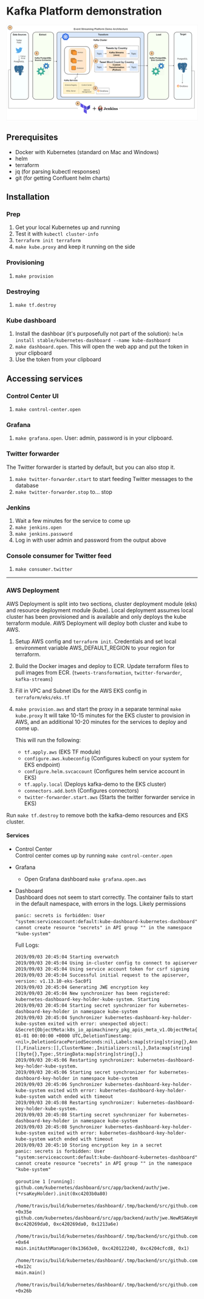 # Kafka Platform demonstration

![Diagram](diagram.png)

## Prerequisites

- Docker with Kubernetes (standard on Mac and Windows)
- helm
- terraform
- jq (for parsing kubectl responses)
- git (for getting Confluent helm charts)

## Installation

### Prep

1. Get your local Kubernetes up and running
2. Test it with `kubectl cluster-info`
3. `terraform init terraform`
4. `make kube.proxy` and keep it running on the side

### Provisioning

1. `make provision`

### Destroying

1. `make tf.destroy`

### Kube dashboard

1. Install the dashboar (it's purposefully not part of the solution): `helm install stable/kubernetes-dashboard --name kube-dashboard`
2. `make dashboard.open`. This will open the web app and put the token in your clipboard
3. Use the token from your clipboard

## Accessing services

### Control Center UI

1. `make control-center.open`

### Grafana

1. `make grafana.open`. User: admin, password is in your clipboard.

### Twitter forwarder

The Twitter forwarder is started by default, but you can also stop it.

1. `make twitter-forwarder.start` to start feeding Twitter messages to the database
2. `make twitter-forwarder.stop` to... stop

### Jenkins

1. Wait a few minutes for the service to come up
2. `make jenkins.open`
3. `make jenkins.password`
4. Log in with user admin and password from the output above

### Console consumer for Twitter feed

1. `make consumer.twitter`  
  
---
  
### AWS Deployment

AWS Deployment is split into two sections, cluster deployment module (eks) and resource deployment module (kube). Local deployment assumes local cluster has been provisioned and is available and only deploys the kube terraform module. AWS Deployment will deploy both cluster and kube to AWS.

1. Setup AWS config and `terraform init`. Credentials and set local environment variable AWS_DEFAULT_REGION to your region for terraform. 

2. Build the Docker images and deploy to ECR. Update terraform files to pull images from ECR. (`tweets-transformation`, `twitter-forwarder`, `kafka-streams`)

3. Fill in VPC and Subnet IDs for the AWS EKS config in `terraform/eks/eks.tf` 

3. `make provision.aws` and start the proxy in a separate terminal `make kube.proxy`
  It will take 10-15 minutes for the EKS cluster to provision in AWS, and an additional 10-20 minutes for the services to deploy and come up.

    This will run the following:  
      * `tf.apply.aws` (EKS TF module)
      * `configure.aws.kubeconfig` (Configures kubectl on your system for EKS endpoint)
      * `configure.helm.svcaccount` (Configures helm service account in EKS)
      * `tf.apply.local` (Deploys kafka-demo to the EKS cluster)
      * `connectors.add.both` (Configures connectors)
      * `twitter-forwarder.start.aws` (Starts the twitter forwarder service in EKS)

Run `make tf.destroy` to remove both the kafka-demo resources and EKS cluster.

#### Services  

* Control Center  
  Control center comes up by running `make control-center.open`  

* Grafana  
  * Open Grafana dashboard `make grafana.open.aws`

* Dashboard  
  Dashboard does not seem to start correctly. The container fails to start in the default namespace, with errors in the logs. Likely permissions
    ```
    panic: secrets is forbidden: User "system:serviceaccount:default:kube-dashboard-kubernetes-dashboard" cannot create resource "secrets" in API group "" in the namespace "kube-system"
    ```

    Full Logs:
    ```
    2019/09/03 20:45:04 Starting overwatch
    2019/09/03 20:45:04 Using in-cluster config to connect to apiserver
    2019/09/03 20:45:04 Using service account token for csrf signing
    2019/09/03 20:45:04 Successful initial request to the apiserver, version: v1.13.10-eks-5ac0f1
    2019/09/03 20:45:04 Generating JWE encryption key
    2019/09/03 20:45:04 New synchronizer has been registered: kubernetes-dashboard-key-holder-kube-system. Starting
    2019/09/03 20:45:04 Starting secret synchronizer for kubernetes-dashboard-key-holder in namespace kube-system
    2019/09/03 20:45:04 Synchronizer kubernetes-dashboard-key-holder-kube-system exited with error: unexpected object: &Secret{ObjectMeta:k8s_io_apimachinery_pkg_apis_meta_v1.ObjectMeta{Name:,GenerateName:,Namespace:,SelfLink:,UID:,ResourceVersion:,Generation:0,CreationTimestamp:0001-01-01 00:00:00 +0000 UTC,DeletionTimestamp:<nil>,DeletionGracePeriodSeconds:nil,Labels:map[string]string{},Annotations:map[string]string{},OwnerReferences:[],Finalizers:[],ClusterName:,Initializers:nil,},Data:map[string][]byte{},Type:,StringData:map[string]string{},}
    2019/09/03 20:45:06 Restarting synchronizer: kubernetes-dashboard-key-holder-kube-system.
    2019/09/03 20:45:06 Starting secret synchronizer for kubernetes-dashboard-key-holder in namespace kube-system
    2019/09/03 20:45:06 Synchronizer kubernetes-dashboard-key-holder-kube-system exited with error: kubernetes-dashboard-key-holder-kube-system watch ended with timeout
    2019/09/03 20:45:08 Restarting synchronizer: kubernetes-dashboard-key-holder-kube-system.
    2019/09/03 20:45:08 Starting secret synchronizer for kubernetes-dashboard-key-holder in namespace kube-system
    2019/09/03 20:45:08 Synchronizer kubernetes-dashboard-key-holder-kube-system exited with error: kubernetes-dashboard-key-holder-kube-system watch ended with timeout
    2019/09/03 20:45:10 Storing encryption key in a secret
    panic: secrets is forbidden: User "system:serviceaccount:default:kube-dashboard-kubernetes-dashboard" cannot create resource "secrets" in API group "" in the namespace "kube-system"

    goroutine 1 [running]:
    github.com/kubernetes/dashboard/src/app/backend/auth/jwe.(*rsaKeyHolder).init(0xc4203b0a80)
            /home/travis/build/kubernetes/dashboard/.tmp/backend/src/github.com/kubernetes/dashboard/src/app/backend/auth/jwe/keyholder.go:131 +0x35e
    github.com/kubernetes/dashboard/src/app/backend/auth/jwe.NewRSAKeyHolder(0x1367500, 0xc420269da0, 0xc420269da0, 0x1213a6e)
            /home/travis/build/kubernetes/dashboard/.tmp/backend/src/github.com/kubernetes/dashboard/src/app/backend/auth/jwe/keyholder.go:170 +0x64
    main.initAuthManager(0x13663e0, 0xc420122240, 0xc4204cfcd8, 0x1)
            /home/travis/build/kubernetes/dashboard/.tmp/backend/src/github.com/kubernetes/dashboard/src/app/backend/dashboard.go:185 +0x12c
    main.main()
            /home/travis/build/kubernetes/dashboard/.tmp/backend/src/github.com/kubernetes/dashboard/src/app/backend/dashboard.go:103 +0x26b
    ```


